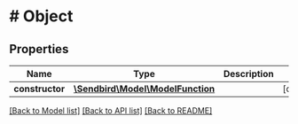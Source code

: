 # # Object

## Properties

Name | Type | Description | Notes
------------ | ------------- | ------------- | -------------
**constructor** | [**\Sendbird\Model\ModelFunction**](ModelFunction.md) |  | [optional]

[[Back to Model list]](../../README.md#models) [[Back to API list]](../../README.md#endpoints) [[Back to README]](../../README.md)
